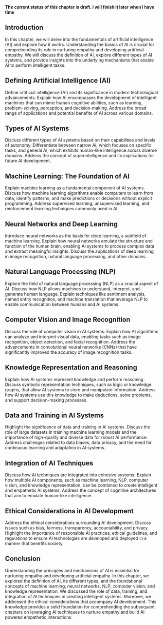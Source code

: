 **The current status of this chapter is draft. I will finish it later when I have time**

Introduction
------------

In this chapter, we will delve into the fundamentals of artificial intelligence (AI) and explore how it works. Understanding the basics of AI is crucial for comprehending its role in nurturing empathy and developing artificial empathy. We will discuss the definition of AI, explore different types of AI systems, and provide insights into the underlying mechanisms that enable AI to perform intelligent tasks.

Defining Artificial Intelligence (AI)
-------------------------------------

Define artificial intelligence (AI) and its significance in modern technological advancements. Explain how AI encompasses the development of intelligent machines that can mimic human cognitive abilities, such as learning, problem-solving, perception, and decision-making. Address the broad range of applications and potential benefits of AI across various domains.

Types of AI Systems
-------------------

Discuss different types of AI systems based on their capabilities and levels of autonomy. Differentiate between narrow AI, which focuses on specific tasks, and general AI, which exhibits human-like intelligence across diverse domains. Address the concept of superintelligence and its implications for future AI development.

Machine Learning: The Foundation of AI
--------------------------------------

Explain machine learning as a fundamental component of AI systems. Discuss how machine learning algorithms enable computers to learn from data, identify patterns, and make predictions or decisions without explicit programming. Address supervised learning, unsupervised learning, and reinforcement learning techniques commonly used in AI.

Neural Networks and Deep Learning
---------------------------------

Introduce neural networks as the basis for deep learning, a subfield of machine learning. Explain how neural networks emulate the structure and function of the human brain, enabling AI systems to process complex data and extract meaningful insights. Discuss the applications of deep learning in image recognition, natural language processing, and other domains.

Natural Language Processing (NLP)
---------------------------------

Explore the field of natural language processing (NLP) as a crucial aspect of AI. Discuss how NLP allows machines to understand, interpret, and generate human language. Explain techniques like sentiment analysis, named entity recognition, and machine translation that leverage NLP to enable communication between humans and AI systems.

Computer Vision and Image Recognition
-------------------------------------

Discuss the role of computer vision in AI systems. Explain how AI algorithms can analyze and interpret visual data, enabling tasks such as image recognition, object detection, and facial recognition. Address the advancements in convolutional neural networks (CNNs) that have significantly improved the accuracy of image recognition tasks.

Knowledge Representation and Reasoning
--------------------------------------

Explain how AI systems represent knowledge and perform reasoning. Discuss symbolic representation techniques, such as logic or knowledge graphs, that allow AI systems to store and manipulate information. Address how AI systems use this knowledge to make deductions, solve problems, and support decision-making processes.

Data and Training in AI Systems
-------------------------------

Highlight the significance of data and training in AI systems. Discuss the role of large datasets in training machine learning models and the importance of high-quality and diverse data for robust AI performance. Address challenges related to data biases, data privacy, and the need for continuous learning and adaptation in AI systems.

Integration of AI Techniques
----------------------------

Discuss how AI techniques are integrated into cohesive systems. Explain how multiple AI components, such as machine learning, NLP, computer vision, and knowledge representation, can be combined to create intelligent and empathetic AI systems. Address the concept of cognitive architectures that aim to emulate human-like intelligence.

Ethical Considerations in AI Development
----------------------------------------

Address the ethical considerations surrounding AI development. Discuss issues such as bias, fairness, transparency, accountability, and privacy. Highlight the importance of responsible AI practices, ethical guidelines, and regulations to ensure AI technologies are developed and deployed in a manner that benefits society.

Conclusion
----------

Understanding the principles and mechanisms of AI is essential for nurturing empathy and developing artificial empathy. In this chapter, we explored the definition of AI, its different types, and the foundational concepts of machine learning, neural networks, NLP, computer vision, and knowledge representation. We discussed the role of data, training, and integration of AI techniques in creating intelligent systems. Moreover, we addressed the ethical considerations that accompany AI development. This knowledge provides a solid foundation for comprehending the subsequent chapters on leveraging AI techniques to nurture empathy and build AI-powered empathetic interactions.
